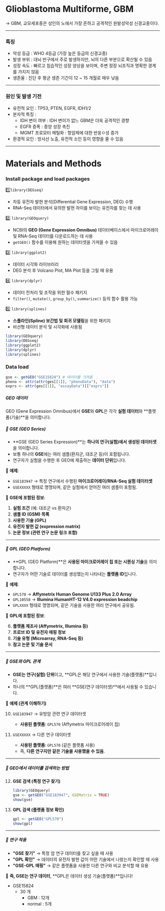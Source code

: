 # Glioblastoma Multiforme, GBM
-> GBM, 교모세포종은 성인의 노에서 가장 흔하고 공격적인 원발성악성 신경교종이다.

---
### 특징
- 악성 등급 : WHO 4등급 (가장 높은 등급의 신경교종)
- 발생 부위 : 대뇌 반구에서 주로 발생하지만, 뇌의 다른 부분으로 확산될 수 있음
- 성장 속도 : 빠르고 침습적인 성장 양상을 보이며, 주변 정장 뇌조직과 명확한 경계를 가지지 않음
- 생존율 : 진단 후 평균 생존 기간이 12 ~ 15 개월로 매우 낮음

---
### 원인 및 발생 기전
- 유전적 요인 : TP53, PTEN, EGFR, IDH1/2
- 분자적 특징 :
	- IDH 변이 여부 : IDH 변이가 없느 GBM은 더욱 공격적인 경향
	- EGFR 증폭 : 종양 성장 촉진
	- MGMT 프로모터 메틸화 : 항암제에 대한 반응ㅇ성 증가
- 환경적 요인 : 방사선 노출, 유전적 소인 등이 영향을 줄 수 있음

---

# Materials and Methods
### Install package and load packages
1️⃣`library(DEGseq)`
- 차등 유전자 발현 분석(Differential Gene Expression, DEG) 수행
- RNA-Seq 데이터에서 유의한 발현 차이를 보이는 유전자를 찾는 데 사용

2️⃣ `library(GEOquery)`
- NCBI의 **GEO (Gene Expression Omnibus)** 데이터베이스에서 마이크로어레이 및 RNA-Seq 데이터를 다운로드하는 데 사용
- `getGEO()` 함수를 이용해 원하는 데이터셋을 가져올 수 있음

3️⃣ `library(ggplot2)`
- 데이터 시각화 라이브러리
- DEG 분석 후 Volcano Plot, MA Plot 등을 그릴 때 유용

4️⃣ `library(dplyr)`
- 데이터 전처리 및 조작을 위한 필수 패키지
- `filter()`, `mutate()`, `group_by()`, `summarize()` 등의 함수 활용 가능

5️⃣ `library(splines)`
- **스플라인(Spline) 보간법 및 회귀 모델링**을 위한 패키지
- 비선형 데이터 분석 및 시각화에 사용됨

``` R
library(GEOquery)
library(DEGseq)
library(ggplot2)
library(dplyr)
library(splines)
```

###  Data load
``` R
gse <- getGEO("GSE15824") # 데이터를 가져옴
pheno <- attr(attr(ges[[1]], "phenoData"), "data")
exprs <- attr(ges[[1]], "assayData")[["exprs"]]
```
#####  GEO 데이터
GEO (Gene Expression Omnibus)에서 **GSE**와 **GPL**은 각각 **실험 데이터**와 **플랫폼(기술)**을 의미합니다.
##### 🔹 GSE (GEO Series)

- **GSE (GEO Series Expression)**는 **하나의 연구(실험)에서 생성된 데이터셋**을 의미합니다.
- 보통 하나의 **GSE**에는 여러 샘플(환자군, 대조군 등)이 포함됩니다.
- 연구자가 실험을 수행한 후 GEO에 제출하는 **데이터 단위**입니다.

📌 **예제**:

- `GSE183947` → 특정 연구에서 수행된 **마이크로어레이/RNA-Seq 실험 데이터셋**
- `GSEXXXXX` 형태로 명명되며, 같은 실험에서 얻어진 여러 샘플이 포함됨.

📌 **GSE에 포함된 정보**:

1. **실험 조건** (예: 대조군 vs 환자군)
2. **샘플 ID (GSM) 목록**
3. **사용한 기술 (GPL)**
4. **유전자 발현 값 (expression matrix)**
5. **논문 정보 (관련 연구 논문 링크 포함)**

---

##### 🔹 GPL (GEO Platform)

- **GPL (GEO Platform)**은 **사용된 마이크로어레이 칩 또는 시퀀싱 기술**을 의미합니다.
- 연구자가 어떤 기술로 데이터를 생성했는지 나타내는 **플랫폼 ID**입니다.

📌 **예제**:

- `GPL570` → **Affymetrix Human Genome U133 Plus 2.0 Array**
- `GPL10558` → **Illumina HumanHT-12 V4.0 expression beadchip**
- `GPLXXXX` 형태로 명명되며, 같은 기술을 사용한 여러 연구에서 공유됨.

📌 **GPL에 포함된 정보**:

6. **플랫폼 제조사 (Affymetrix, Illumina 등)**
7. **프로브 ID 및 유전자 매핑 정보**
8. **기술 유형 (Microarray, RNA-Seq 등)**
9. **참고 논문 및 기술 문서**

---

##### **📌 GSE와 GPL 관계**

- **GSE는 연구(실험) 단위**이고, **GPL은 해당 연구에서 사용한 기술(플랫폼)**입니다.
- 하나의 **GPL(플랫폼)**은 여러 **GSE(연구 데이터셋)**에서 사용될 수 있습니다.

📌 **예제 (관계 이해하기)**

10. `GSE183947` → 유방암 관련 연구 데이터셋
    
    - **사용된 플랫폼**: `GPL570` (Affymetrix 마이크로어레이 칩)
11. `GSEXXXXX` → 다른 연구 데이터셋
    
    - **사용된 플랫폼**: `GPL570` (같은 플랫폼 사용)
    - 즉, **다른 연구지만 같은 기술을 사용했을 수 있음**.

---

##### **📌 GEO에서 데이터를 검색하는 방법**

12. **GSE 검색 (특정 연구 찾기)**
    
    ```r
    library(GEOquery)
    gse <- getGEO("GSE183947", GSEMatrix = TRUE)
    show(gse)
    ```
    
13. **GPL 검색 (플랫폼 정보 확인)**
    
    ```r
    gpl <- getGEO("GPL570")
    show(gpl)
    ```
    

---

##### **🔬 연구 적용**

- **"GSE 찾기"** → 특정 암 연구 데이터를 찾고 싶을 때 사용
- **"GPL 확인"** → 데이터의 유전자 발현 값이 어떤 기술에서 나왔는지 확인할 때 사용
- **"GSE-GPL 매핑"** → 같은 플랫폼을 사용한 다른 연구와 비교 분석할 때 유용

🚀 **즉, GSE는 연구 데이터**, **GPL은 데이터 생성 기술(플랫폼)**입니다!

- GSE15824
	- 30 개
		- GBM : 12개
		- normal : 5개
